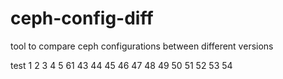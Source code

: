 # ceph-config-diff
tool to compare ceph configurations between different versions

test 1 2 3 4 5 61 43 44 45 46 47 48 49 50 51 52 53 54
 
